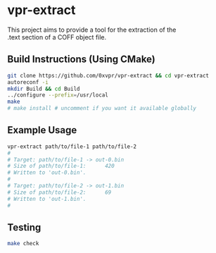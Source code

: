 # vpr-extract
This project aims to provide a tool for the extraction of the  
.text section of a COFF object file.

## Build Instructions (Using CMake)
```bash
git clone https://github.com/0xvpr/vpr-extract && cd vpr-extract
autoreconf -i
mkdir Build && cd Build
../configure --prefix=/usr/local
make
# make install # uncomment if you want it available globally
```

## Example Usage
```bash
vpr-extract path/to/file-1 path/to/file-2
#
# Target: path/to/file-1 -> out-0.bin
# Size of path/to/file-1:      420
# Written to 'out-0.bin'.
# 
# Target: path/to/file-2 -> out-1.bin
# Size of path/to/file-2:      69
# Written to 'out-1.bin'.
#
```

## Testing
```bash
make check
```

